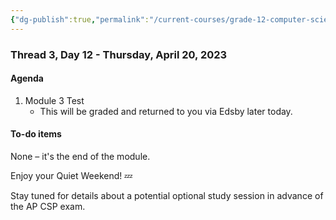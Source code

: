 ```yaml
---
{"dg-publish":true,"permalink":"/current-courses/grade-12-computer-science/thread-3/day-12/","dgHomeLink":false}
---
```


### Thread 3, Day 12 - Thursday, April 20, 2023

#### Agenda

1. Module 3 Test
	- This will be graded and returned to you via Edsby later today.

#### To-do items

None – it's the end of the module.

Enjoy your Quiet Weekend! 💤

Stay tuned for details about a potential optional study session in advance of the AP CSP exam.
